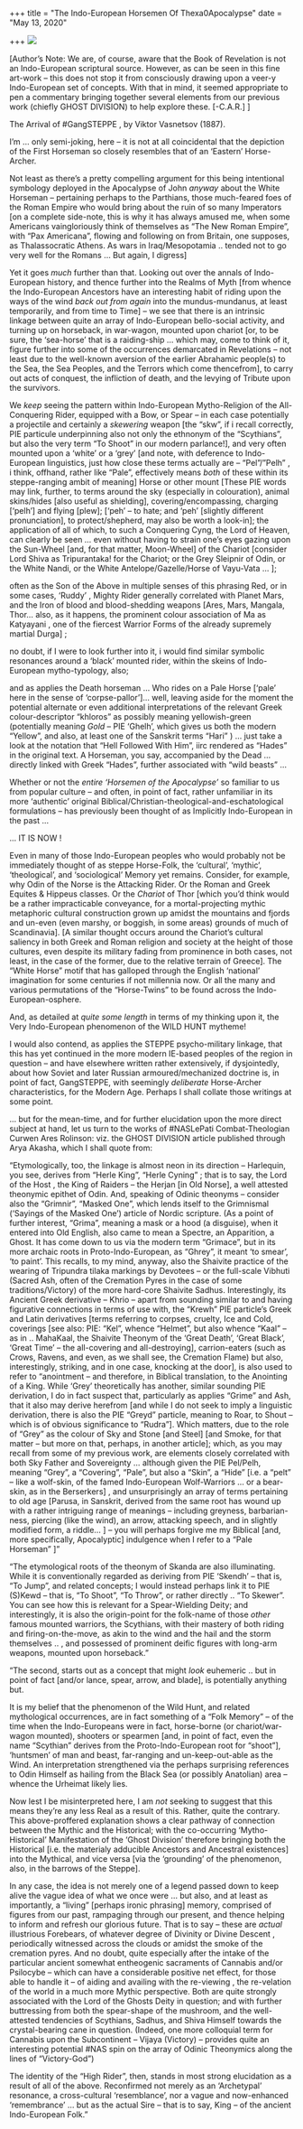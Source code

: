+++
title = "The Indo-European Horsemen Of Thexa0Apocalypse"
date = "May 13, 2020"

+++
![](https://aryaakasha.files.wordpress.com/2020/05/60174368_10161732170715574_2088912015048310784_o.jpg?w=1024)

\[Author’s Note: We are, of course, aware that the Book of Revelation is
not an Indo-European scriptural source. However, as can be seen in this
fine art-work – this does not stop it from consciously drawing upon a
veer-y Indo-European set of concepts. With that in mind, it seemed
appropriate to pen a commentary bringing together several elements from
our previous work (chiefly GHOST DIVISION) to help explore these.
\[-C.A.R.\] \]  
  
The Arrival of #GangSTEPPE , by Viktor Vasnetsov (1887).

I’m … only semi-joking, here – it is not at all coincidental that the
depiction of the First Horseman so closely resembles that of an
‘Eastern’ Horse-Archer.

Not least as there’s a pretty compelling argument for this being
intentional symbology deployed in the Apocalypse of John *anyway* about
the White Horseman – pertaining perhaps to the Parthians, those
much-feared foes of the Roman Empire who would bring about the ruin of
so many Imperators \[on a complete side-note, this is why it has always
amused me, when some Americans vaingloriously think of themselves as
“The New Roman Empire”, with “Pax Americana”, flowing and following on
from Britain, one supposes, as Thalassocratic Athens. As wars in
Iraq/Mesopotamia .. tended not to go very well for the Romans … But
again, I digress\]

Yet it goes *much* further than that. Looking out over the annals of
Indo-European history, and thence further into the Realms of Myth \[from
whence the Indo-European Ancestors have an interesting habit of riding
upon the ways of the wind *back out from again* into the
mundus-mundanus, at least temporarily, and from time to Time\] – we see
that there is an intrinsic linkage between quite an array of
Indo-European bello-social activity, and turning up on horseback, in
war-wagon, mounted upon chariot \[or, to be sure, the ‘sea-horse’ that
is a raiding-ship … which may, come to think of it, figure further into
some of the occurrences demarcated in Revelations – not least due to the
well-known aversion of the earlier Abrahamic people(s) to the Sea, the
Sea Peoples, and the Terrors which come thencefrom\], to carry out acts
of conquest, the infliction of death, and the levying of Tribute upon
the survivors.

We *keep* seeing the pattern within Indo-European Mytho-Religion of the
All-Conquering Rider, equipped with a Bow, or Spear – in each case
potentially a projectile and certainly a *skewering* weapon \[the “skw”,
if i recall correctly, PIE particule underpinning also not only the
ethnonym of the “Scythians”, but also the very term “To Shoot” in our
modern parlance!\], and very often mounted upon a ‘white’ or a ‘grey’
\[and note, with deference to Indo-European linguistics, just how close
these terms actually are – “Pel”/”Pelh” , i think, offhand, rather like
“Pale”, effectively means *both* of these within its steppe-ranging
ambit of meaning\] Horse or other mount \[These PIE words may link,
further, to terms around the sky (especially in colouration), animal
skins/hides \[also useful as shielding\], covering/encompassing,
charging \[‘pelh’\] and flying \[plew\]; \[‘peh’ – to hate; and ‘peh’
\[slightly different pronunciation\], to protect/shepherd, may also be
worth a look-in\]; the application of all of which, to such a Conquering
Cyng, the Lord of Heaven, can clearly be seen … even without having to
strain one’s eyes gazing upon the Sun-Wheel \[and, for that matter,
Moon-Wheel\] of the Chariot \[consider Lord Shiva as Tripurantaka! for
the Chariot; or the Grey Sleipnir of Odin, or the White Nandi, or the
White Antelope/Gazelle/Horse of Vayu-Vata … \];

often as the Son of the Above in multiple senses of this phrasing Red,
or in some cases, ‘Ruddy’ , Mighty Rider generally correlated with
Planet Mars, and the Iron of blood and blood-shedding weapons \[Ares,
Mars, Mangala, Thor… also, as it happens, the prominent colour
association of Ma as Katyayani , one of the fiercest Warrior Forms of
the already supremely martial Durga\] ;

no doubt, if I were to look further into it, i would find similar
symbolic resonances around a ‘black’ mounted rider, within the skeins of
Indo-European mytho-typology, also;

and as applies the Death horseman … Who rides on a Pale Horse \[‘pale’
here in the sense of ‘corpse-pallor’\]… well, leaving aside for the
moment the potential alternate or even additional interpretations of the
relevant Greek colour-descriptor “khloros” as possibly meaning
yellowish-green (potentially meaning *Gold* – PIE ‘Ghelh’, which gives
us both the modern “Yellow”, and also, at least one of the Sanskrit
terms “Hari” ) … just take a look at the notation that “Hell Followed
With Him”, iirc rendered as “Hades” in the original text. A Horseman,
you say, accompanied by the Dead … directly linked with Greek “Hades”,
further associated with “wild beasts” …

Whether or not the *entire ‘Horsemen of the Apocalypse’* so familiar to
us from popular culture – and often, in point of fact, rather unfamiliar
in its more ‘authentic’ original
Biblical/Christian-theological-and-eschatological formulations – has
previously been thought of as Implicitly Indo-European in the past …

… IT IS NOW !

Even in many of those Indo-European peoples who would probably not be
immediately thought of as steppe Horse-Folk, the ‘cultural’, ‘mythic’,
‘theological’, and ‘sociological’ Memory yet remains. Consider, for
example, why Odin of the Norse is the Attacking Rider. Or the Roman and
Greek Equites & Hippeus classes. Or the *Chariot* of Thor \[which you’d
think would be a rather impracticable conveyance, for a
mortal-projecting mythic metaphoric cultural construction grown up
amidst the mountains and fjords and un-even (even marshy, or boggish, in
some areas) grounds of much of Scandinavia\]. \[A similar thought occurs
around the Chariot’s cultural saliency in both Greek and Roman religion
and society at the height of those cultures, even despite its military
fading from prominence in both cases, not least, in the case of the
former, due to the relative terrain of Greece\]. The “White Horse” motif
that has galloped through the English ‘national’ imagination for some
centuries if not millennia now. Or all the many and various permutations
of the “Horse-Twins” to be found across the Indo-European-osphere.

And, as detailed at *quite some length* in terms of my thinking upon it,
the Very Indo-European phenomenon of the WILD HUNT mytheme!

I would also contend, as applies the STEPPE psycho-military linkage,
that this has yet continued in the more modern IE-based peoples of the
region in question – and have elsewhere written rather extensively, if
dysjointedly, about how Soviet and later Russian armoured/mechanized
doctrine is, in point of fact, GangSTEPPE, with seemingly *deliberate*
Horse-Archer characteristics, for the Modern Age. Perhaps I shall
collate those writings at some point.

… but for the mean-time, and for further elucidation upon the more
direct subject at hand, let us turn to the works of #NASLePati
Combat-Theologian Curwen Ares Rolinson: viz. the GHOST DIVISION article
published through Arya Akasha, which I shall quote from:

“Etymologically, too, the linkage is almost neon in its direction –
Harlequin, you see, derives from “Herle King”, “Herle Cyning” ; that is
to say, the Lord of the Host , the King of Raiders – the Herjan \[in Old
Norse\], a well attested theonymic epithet of Odin. And, speaking of
Odinic theonyms – consider also the “Grimnir”, “Masked One”, which lends
itself to the Grimnismal (‘Sayings of the Masked One’) article of Nordic
scripture. (As a point of further interest, “Grima”, meaning a mask or a
hood (a disguise), when it entered into Old English, also came to mean a
Spectre, an Apparition, a Ghost. It has come down to us via the modern
term “Grimace”, but in its more archaic roots in Proto-Indo-European, as
“Ghrey”, it meant ‘to smear’, ‘to paint’. This recalls, to my mind,
anyway, also the Shaivite practice of the wearing of Tripundra tilaka
markings by Devotees – or the full-scale Vibhuti (Sacred Ash, often of
the Cremation Pyres in the case of some traditions/Victory) of the more
hard-core Shaivite Sadhus. Interestingly, its Ancient Greek derivative –
Khrio – apart from sounding similar to and having figurative connections
in terms of use with, the “Krewh” PIE particle’s Greek and Latin
derivatives \[terms referring to corpses, cruelty, Ice and Cold,
coverings \[see also: PIE: “Kel”, whence “Helmet”, but also whence
“Kaal” – as in .. MahaKaal, the Shaivite Theonym of the ‘Great Death’,
‘Great Black’, ‘Great Time’ – the all-covering and all-destroying\],
carrion-eaters (such as Crows, Ravens, and even, as we shall see, the
Cremation Flame) but also, interestingly, striking, and in one case,
knocking at the door\], is also used to refer to “anointment – and
therefore, in Biblical translation, to the Anointing of a King. While
‘Grey’ theoretically has another, similar sounding PIE derivation, I do
in fact suspect that, particularly as applies “Grime” and Ash, that it
also may derive herefrom \[and while I do not seek to imply a linguistic
derivation, there is also the PIE “Greyd” particle, meaning to Roar, to
Shout – which is of obvious significance to “Rudra”\]. Which matters,
due to the role of “Grey” as the colour of Sky and Stone \[and Steel\]
\[and Smoke, for that matter – but more on that, perhaps, in another
article\]; which, as you may recall from some of my previous work, are
elements closely correlated with both Sky Father and Sovereignty …
although given the PIE Pel/Pelh, meaning “Grey”, a “Covering”, “Pale”,
but also a “Skin”, a “Hide” \[i.e. a “pelt” – like a wolf-skin, of the
famed Indo-European Wolf-Warriors … or a bear-skin, as in the
Berserkers\] , and unsurprisingly an array of terms pertaining to old
age \[Parusa, in Sanskrit, derived from the same root has wound up with
a rather intriguing range of meanings – including greyness,
barbarian-ness, piercing (like the wind), an arrow, attacking speech,
and in slightly modified form, a riddle… \] – you will perhaps forgive
me my Biblical \[and, more specifically, Apocalyptic\] indulgence when I
refer to a “Pale Horseman” \]”

“The etymological roots of the theonym of Skanda are also illuminating.
While it is conventionally regarded as deriving from PIE ‘Skendh’ – that
is, “To Jump”, and related concepts; I would instead perhaps link it to
PIE (S)Kewd – that is, “To Shoot”, “To Throw”, or rather directly .. “To
Skewer”. You can see how this is relevant for a Spear-Wielding Deity;
and interestingly, it is also the origin-point for the folk-name of
those *other* famous mounted warriors, the Scythians, with their mastery
of both riding and firing-on-the-move, as akin to the wind and the hail
and the storm themselves .. , and possessed of prominent deific figures
with long-arm weapons, mounted upon horseback.”

“The second, starts out as a concept that might *look* euhemeric .. but
in point of fact \[and/or lance, spear, arrow, and blade\], is
potentially anything but.

It is my belief that the phenomenon of the Wild Hunt, and related
mythological occurrences, are in fact something of a “Folk Memory” – of
the time when the Indo-Europeans were in fact, horse-borne (or
chariot/war-wagon mounted), shooters or spearmen \[and, in point of
fact, even the name “Scythian” derives from the Proto-Indo-European root
for “shoot”\], ‘huntsmen’ of man and beast, far-ranging and
un-keep-out-able as the Wind. An interpretation strengthened via the
perhaps surprising references to Odin Himself as hailing from the Black
Sea (or possibly Anatolian) area – whence the Urheimat likely lies.

Now lest I be misinterpreted here, I am *not* seeking to suggest that
this means they’re any less Real as a result of this. Rather, quite the
contrary. This above-proffered explanation shows a clear pathway of
connection between the Mythic and the Historical; with the co-occurring
‘Mytho-Historical’ Manifestation of the ‘Ghost Division’ therefore
bringing both the Historical \[i.e. the materialy adducible Ancestors
and Ancestral existences\] into the Mythical, and vice versa \[via the
‘grounding’ of the phenomenon, also, in the barrows of the Steppe\].

In any case, the idea is not merely one of a legend passed down to keep
alive the vague idea of what we once were … but also, and at least as
importantly, a “living” \[perhaps ironic phrasing\] memory, comprised of
figures from our past, rampaging through our present, and thence helping
to inform and refresh our glorious future. That is to say – these are
*actual* illustrious Forebears, of whatever degree of Divinity or Divine
Descent , periodically witnessed across the clouds or amidst the smoke
of the cremation pyres. And no doubt, quite especially after the intake
of the particular ancient somewhat entheogenic sacraments of Cannabis
and/or Psilocybe – which can have a considerable positive net effect,
for those able to handle it – of aiding and availing with the re-viewing
, the re-velation of the world in a much more Mythic perspective. Both
are quite strongly associated with the Lord of the Ghosts Deity in
question; and with further buttressing from both the spear-shape of the
mushroom, and the well-attested tendencies of Scythians, Sadhus, and
Shiva Himself towards the crystal-bearing cane in question. (Indeed, one
more colloquial term for Cannabis upon the Subcontinent – Vijaya
(Victory) – provides quite an interesting potential #NAS spin on the
array of Odinic Theonymics along the lines of “Victory-God”)

The identity of the “High Rider”, then, stands in most strong
elucidation as a result of all of the above. Reconfirmed not merely as
an ‘Archetypal’ resonance, a cross-cultural ‘resemblance’, nor a vague
and now-enhanced ‘remembrance’ … but as the actual Sire – that is to
say, King – of the ancient Indo-European Folk.”
